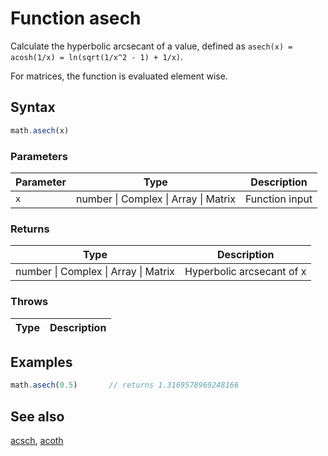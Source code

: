 <!-- Note: This file is automatically generated from source code comments. Changes made in this file will be overridden. -->

# Function asech

Calculate the hyperbolic arcsecant of a value,
defined as `asech(x) = acosh(1/x) = ln(sqrt(1/x^2 - 1) + 1/x)`.

For matrices, the function is evaluated element wise.


## Syntax

```js
math.asech(x)
```

### Parameters

Parameter | Type | Description
--------- | ---- | -----------
`x` | number &#124; Complex &#124; Array &#124; Matrix | Function input

### Returns

Type | Description
---- | -----------
number &#124; Complex &#124; Array &#124; Matrix | Hyperbolic arcsecant of x


### Throws

Type | Description
---- | -----------


## Examples

```js
math.asech(0.5)       // returns 1.3169578969248166
```


## See also

[acsch](acsch.md),
[acoth](acoth.md)
